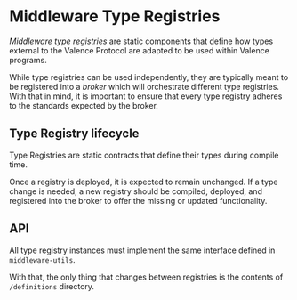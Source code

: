# Middleware Type Registries

*Middleware type registries* are static components that define how
types external to the Valence Protocol are adapted to be used within
Valence programs.

While type registries can be used independently, they are typically
meant to be registered into a *broker* which will orchestrate different
type registries. With that in mind, it is important to ensure that
every type registry adheres to the standards expected by the broker.

## Type Registry lifecycle

Type Registries are static contracts that define their types during
compile time.

Once a registry is deployed, it is expected to remain unchanged.
If a type change is needed, a new registry should be compiled, deployed,
and registered into the broker to offer the missing or updated
functionality.

## API

All type registry instances must implement the same interface defined
in `middleware-utils`.

With that, the only thing that changes between registries is the
contents of `/definitions` directory.
